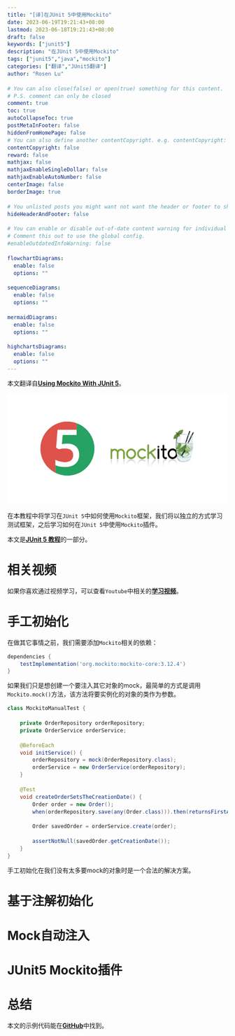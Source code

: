 ```yaml
---
title: "[译]在JUnit 5中使用Mockito"
date: 2023-06-19T19:21:43+08:00
lastmod: 2023-06-18T19:21:43+08:00
draft: false
keywords: ["junit5"]
description: "在JUnit 5中使用Mockito"
tags: ["junit5","java","mockito"]
categories: ["翻译","JUnit5翻译"]
author: "Rosen Lu"

# You can also close(false) or open(true) something for this content.
# P.S. comment can only be closed
comment: true
toc: true
autoCollapseToc: true
postMetaInFooter: false
hiddenFromHomePage: false
# You can also define another contentCopyright. e.g. contentCopyright: "This is another copyright."
contentCopyright: false
reward: false
mathjax: false
mathjaxEnableSingleDollar: false
mathjaxEnableAutoNumber: false
centerImage: false
borderImage: true

# You unlisted posts you might want not want the header or footer to show
hideHeaderAndFooter: false

# You can enable or disable out-of-date content warning for individual post.
# Comment this out to use the global config.
#enableOutdatedInfoWarning: false

flowchartDiagrams:
  enable: false
  options: ""

sequenceDiagrams: 
  enable: false
  options: ""

mermaidDiagrams: 
  enable: false
  options: ""

highchartsDiagrams: 
  enable: false
  options: ""
---
```


本文翻译自[**Using Mockito With JUnit 5**](https://www.arhohuttunen.com/junit-5-mockito/)。

<!--more-->

![JUnit 5 Mockito](/blog_img/translate/junit5/using-mockito-in-junit5/junit-5-mockito.webp "JUnit 5 Mockito") 

在本教程中将学习在`JUnit 5`中如何使用`Mockito`框架，我们将以独立的方式学习测试框架，之后学习如何在`JUnit 5`中使用`Mockito`插件。

本文是[**JUnit 5 教程**](https://www.arhohuttunen.com/junit-5-tutorial/)的一部分。

# 相关视频

如果你喜欢通过视频学习，可以查看`Youtube`中相关的[**学习视频**](https://www.youtube.com/watch?v=p7_cTAF39A8)。

# 手工初始化

在做其它事情之前，我们需要添加`Mockito`相关的依赖：

```groovy
dependencies {
    testImplementation('org.mockito:mockito-core:3.12.4')
}
```

如果我们只是想创建一个要注入其它对象的mock，最简单的方式是调用`Mockito.mock()`方法，该方法将要实例化的对象的类作为参数。

```java
class MockitoManualTest {

    private OrderRepository orderRepository;
    private OrderService orderService;

    @BeforeEach
    void initService() {
        orderRepository = mock(OrderRepository.class);
        orderService = new OrderService(orderRepository);
    }

    @Test
    void createOrderSetsTheCreationDate() {
        Order order = new Order();
        when(orderRepository.save(any(Order.class))).then(returnsFirstArg());

        Order savedOrder = orderService.create(order);

        assertNotNull(savedOrder.getCreationDate());
    }
}
```

手工初始化在我们没有太多要mock的对象时是一个合法的解决方案。

# 基于注解初始化

# Mock自动注入

# JUnit5 Mockito插件

# 总结

本文的示例代码能在[**GitHub**](https://github.com/arhohuttunen/junit5-examples/tree/main/junit5-mockito)中找到。
